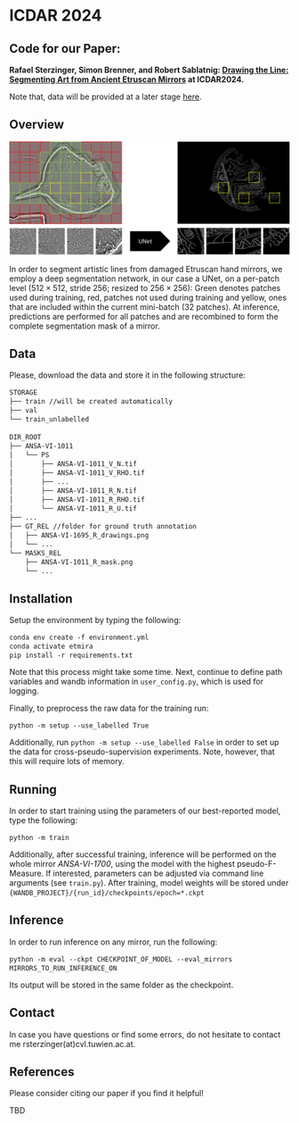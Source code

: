 # ICDAR 2024
## Code for our Paper: 

__Rafael Sterzinger, Simon Brenner, and Robert Sablatnig: [Drawing the Line: Segmenting Art from Ancient Etruscan Mirrors]() at ICDAR2024.__

Note that, data will be provided at a later stage [here](https://www.oeaw.ac.at/acdh/tools/arche).

## Overview

<img src="figures/architecture.png" alt="architecture" width="1080"/>

In order to segment artistic lines from damaged Etruscan hand mirrors, we employ a deep segmentation network, in our case a UNet, on a per-patch level ($512\times512$, stride $256$; resized to $256\times256$): Green denotes patches used during training, red, patches not used during training and yellow, ones that are included within the current mini-batch (32 patches). At inference, predictions are performed for all patches and are recombined to form the complete segmentation mask of a mirror.

## Data

Please, download the data and store it in the following structure:

```
STORAGE
├── train //will be created automatically
├── val
└── train_unlabelled

DIR_ROOT
├── ANSA-VI-1011
│   └── PS
│       ├── ANSA-VI-1011_V_N.tif
│       ├── ANSA-VI-1011_V_RHO.tif
│       ├── ...
│       ├── ANSA-VI-1011_R_N.tif
│       ├── ANSA-VI-1011_R_RHO.tif
│       └── ANSA-VI-1011_R_U.tif
├── ...
├── GT_REL //folder for ground truth annotation
│   ├── ANSA-VI-1695_R_drawings.png
│   └── ...
└── MASKS_REL
    ├── ANSA-VI-1011_R_mask.png
    └── ...
```

## Installation

Setup the environment by typing the following:

    conda env create -f environment.yml
    conda activate etmira
    pip install -r requirements.txt

Note that this process might take some time.
Next, continue to define path variables and wandb information in ```user_config.py```, which is used for logging. 

Finally, to preprocess the raw data for the training run:

    python -m setup --use_labelled True

Additionally, run ```python -m setup --use_labelled False``` in order to set up the data for cross-pseudo-supervision experiments. Note, however, that this will require lots of memory.

## Running

In order to start training using the parameters of our best-reported model, type the following:

    python -m train

Additionally, after successful training, inference will be performed on the whole mirror _ANSA-VI-1700_, using the model with the highest pseudo-F-Measure.
If interested, parameters can be adjusted via command line arguments (see ```train.py```). After training, model weights will be stored under ```{WANDB_PROJECT}/{run_id}/checkpoints/epoch=*.ckpt```

## Inference

In order to run inference on any mirror, run the following:

    python -m eval --ckpt CHECKPOINT_OF_MODEL --eval_mirrors MIRRORS_TO_RUN_INFERENCE_ON

Its output will be stored in the same folder as the checkpoint.

## Contact
In case you have questions or find some errors, do not hesitate to contact me rsterzinger(at)cvl.tuwien.ac.at. 

## References
Please consider citing our paper if you find it helpful!

TBD
